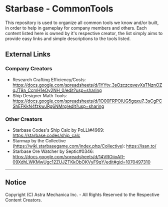 # Starbase - CommonTools

This repository is used to organize all common tools we know and/or built, in order to help in gameplay for company members and others. Each content listed here is owned by it's respective creator, the list simply aims to provide easy links and simple descriptions to the tools listed.

## External Links

### Company Creators

- Research Crafting Efficiency/Costs: <https://docs.google.com/spreadsheets/d/1YYtv_3sOzczcqvevXsTNznOZqJT9a_CcmH1eOy2NH_0/edit?usp=sharing>
- Ship Designer Math Tools: <https://docs.google.com/spreadsheets/d/1O00FRPOIUG5gqxu7_3sCgPCShEFKkN4fzkwJRg6NMrg/edit?usp=sharing>

### Other Creators

- Starbase Codes's Ship Calc by PoLLI#4969: https://starbase.codes/ship_calc
- Starmap by the Collective (https://wiki.starbasegame.com/index.php/Collective): https://isan.to/
- Starbase Ore Watcher by Septic#0346: https://docs.google.com/spreadsheets/d/14VROiioAfI-09XdhLWKMwUgc12ZUJZTKkObOKVyF9qY/edit#gid=1070497310

----------------------------------------------------------

## Notice

Copyright (C) Astra Mechanica Inc. - All Rights Reserved to the Respective Content Creators.
